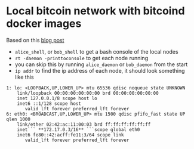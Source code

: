 # Local bitcoin network with bitcoind docker images 
Based on this [blog post](http://geraldkaszuba.com/creating-your-own-experimental-bitcoin-network/)

* `alice_shell`, or `bob_shell` to get a bash console of the local nodes
* `rt -daemon -printtoconsole` to get each node running
* you can skip this by running `alice_daemon` or `bob_daemon` from the start
* `ip addr` to find the ip address of each node, it should look something like this
```
1: lo: <LOOPBACK,UP,LOWER_UP> mtu 65536 qdisc noqueue state UNKNOWN 
    link/loopback 00:00:00:00:00:00 brd 00:00:00:00:00:00
    inet 127.0.0.1/8 scope host lo
    inet6 ::1/128 scope host 
       valid_lft forever preferred_lft forever
6: eth0: <BROADCAST,UP,LOWER_UP> mtu 1500 qdisc pfifo_fast state UP qlen 1000
    link/ether 02:42:ac:11:00:03 brd ff:ff:ff:ff:ff:ff
    inet``` **172.17.0.3/16** ```scope global eth0
    inet6 fe80::42:acff:fe11:3/64 scope link 
       valid_lft forever preferred_lft forever
```